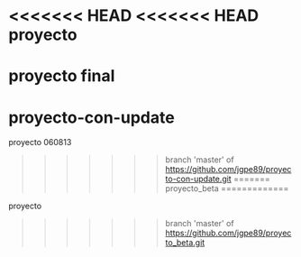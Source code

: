 <<<<<<< HEAD
<<<<<<< HEAD
proyecto
========

proyecto final 
=======
proyecto-con-update
===================

proyecto 060813
>>>>>>> branch 'master' of https://github.com/jgpe89/proyecto-con-update.git
=======
proyecto_beta
=============

proyecto
>>>>>>> branch 'master' of https://github.com/jgpe89/proyecto_beta.git
